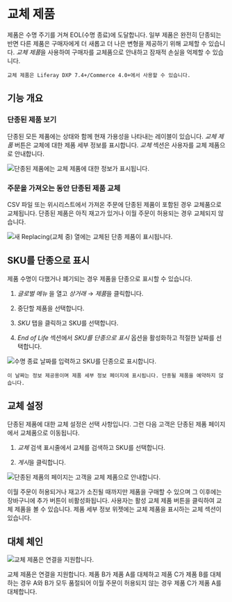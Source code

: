# 교체 제품

제품은 수명 주기를 거쳐 EOL(수명 종료)에 도달합니다. 일부 제품은 완전히 단종되는 반면 다른 제품은 구매자에게 더 새롭고 더 나은 변형을 제공하기 위해 교체할 수 있습니다. *교체 제품*을 사용하여 구매자를 교체품으로 안내하고 잠재적 손실을 억제할 수 있습니다.

```{note}
교체 제품은 Liferay DXP 7.4+/Commerce 4.0+에서 사용할 수 있습니다.
```

## 기능 개요

### 단종된 제품 보기

단종된 모든 제품에는 상태와 함께 현재 가용성을 나타내는 레이블이 있습니다. *교체 제품* 버튼은 교체에 대한 제품 세부 정보를 표시합니다. *교체* 섹션은 사용자를 교체 제품으로 안내합니다.

![단종된 제품에는 교체 제품에 대한 정보가 표시됩니다.](./replacement-products/images/01.gif)

### 주문을 가져오는 동안 단종된 제품 교체

CSV 파일 또는 위시리스트에서 가져온 주문에 단종된 제품이 포함된 경우 교체품으로 교체됩니다. 단종된 제품은 아직 재고가 있거나 이월 주문이 허용되는 경우 교체되지 않습니다.

![새 Replacing(교체 중) 열에는 교체된 단종 제품이 표시됩니다.](./replacement-products/images/02.png)


<!-- TO BE ADDED ONCE FEATURE IS AVAILABLE

### Searching for a discontinued product and viewing the replacement

[Screenshot]
-->

## SKU를 단종으로 표시

제품 수명이 다했거나 폐기되는 경우 제품을 단종으로 표시할 수 있습니다.

1. *글로벌 메뉴* 을 열고 *상거래* &rarr; *제품*을 클릭합니다.

1. 중단할 제품을 선택합니다.

1. *SKU* 탭을 클릭하고 SKU를 선택합니다.

1. *End of Life* 섹션에서 *SKU를 단종으로 표시* 옵션을 활성화하고 적절한 날짜를 선택합니다.

![수명 종료 날짜를 입력하고 SKU를 단종으로 표시합니다.](./replacement-products/images/03.png)

```{important}
이 날짜는 정보 제공용이며 제품 세부 정보 페이지에 표시됩니다. 단종될 제품을 예약하지 않습니다.
```

## 교체 설정

단종된 제품에 대한 교체 설정은 선택 사항입니다. 그런 다음 고객은 단종된 제품 페이지에서 교체품으로 이동됩니다.

1. *교체* 검색 표시줄에서 교체를 검색하고 SKU를 선택합니다.

1. *게시*을 클릭합니다.

![단종된 제품의 페이지는 고객을 교체 제품으로 안내합니다.](./replacement-products/images/04.png)

이월 주문이 허용되거나 재고가 소진될 때까지만 제품을 구매할 수 있으며 그 이후에는 장바구니에 추가 버튼이 비활성화됩니다. 사용자는 활성 교체 제품 버튼을 클릭하여 교체 제품을 볼 수 있습니다. 제품 세부 정보 위젯에는 교체 제품을 표시하는 교체 섹션이 있습니다.

## 대체 체인

![교체 제품은 연결을 지원합니다.](./replacement-products/images/05.png)

교체 제품은 연결을 지원합니다. 제품 B가 제품 A를 대체하고 제품 C가 제품 B를 대체하는 경우 A와 B가 모두 품절되어 이월 주문이 허용되지 않는 경우 제품 C가 제품 A를 대체합니다.
